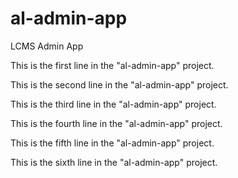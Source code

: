 # al-admin-app
LCMS Admin App

This is the first line in the "al-admin-app" project.

This is the second line in the "al-admin-app" project.

This is the third line in the "al-admin-app" project.

This is the fourth line in the "al-admin-app" project.

This is the fifth line in the "al-admin-app" project.

This is the sixth line in the "al-admin-app" project.
